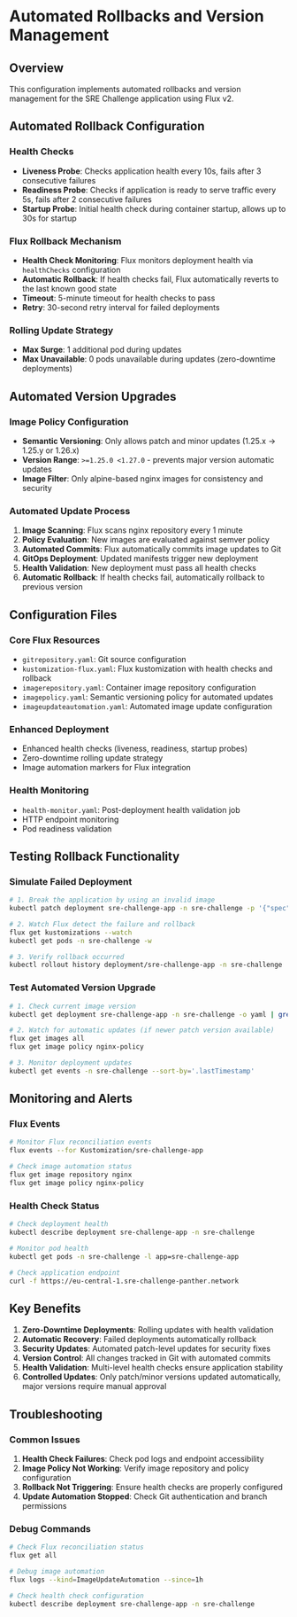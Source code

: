 # Automated Rollbacks and Version Management

## Overview

This configuration implements automated rollbacks and version management for the SRE Challenge application using Flux v2.

## Automated Rollback Configuration

### Health Checks
- **Liveness Probe**: Checks application health every 10s, fails after 3 consecutive failures
- **Readiness Probe**: Checks if application is ready to serve traffic every 5s, fails after 2 consecutive failures  
- **Startup Probe**: Initial health check during container startup, allows up to 30s for startup

### Flux Rollback Mechanism
- **Health Check Monitoring**: Flux monitors deployment health via `healthChecks` configuration
- **Automatic Rollback**: If health checks fail, Flux automatically reverts to the last known good state
- **Timeout**: 5-minute timeout for health checks to pass
- **Retry**: 30-second retry interval for failed deployments

### Rolling Update Strategy
- **Max Surge**: 1 additional pod during updates
- **Max Unavailable**: 0 pods unavailable during updates (zero-downtime deployments)

## Automated Version Upgrades

### Image Policy Configuration
- **Semantic Versioning**: Only allows patch and minor updates (1.25.x -> 1.25.y or 1.26.x)
- **Version Range**: `>=1.25.0 <1.27.0` - prevents major version automatic updates
- **Image Filter**: Only alpine-based nginx images for consistency and security

### Automated Update Process
1. **Image Scanning**: Flux scans nginx repository every 1 minute
2. **Policy Evaluation**: New images are evaluated against semver policy
3. **Automated Commits**: Flux automatically commits image updates to Git
4. **GitOps Deployment**: Updated manifests trigger new deployment
5. **Health Validation**: New deployment must pass all health checks
6. **Automatic Rollback**: If health checks fail, automatically rollback to previous version

## Configuration Files

### Core Flux Resources
- `gitrepository.yaml`: Git source configuration
- `kustomization-flux.yaml`: Flux kustomization with health checks and rollback
- `imagerepository.yaml`: Container image repository configuration
- `imagepolicy.yaml`: Semantic versioning policy for automated updates
- `imageupdateautomation.yaml`: Automated image update configuration

### Enhanced Deployment
- Enhanced health checks (liveness, readiness, startup probes)
- Zero-downtime rolling update strategy
- Image automation markers for Flux integration

### Health Monitoring
- `health-monitor.yaml`: Post-deployment health validation job
- HTTP endpoint monitoring
- Pod readiness validation

## Testing Rollback Functionality

### Simulate Failed Deployment
```bash
# 1. Break the application by using an invalid image
kubectl patch deployment sre-challenge-app -n sre-challenge -p '{"spec":{"template":{"spec":{"containers":[{"name":"nginx","image":"nginx:invalid-tag"}]}}}}'

# 2. Watch Flux detect the failure and rollback
flux get kustomizations --watch
kubectl get pods -n sre-challenge -w

# 3. Verify rollback occurred
kubectl rollout history deployment/sre-challenge-app -n sre-challenge
```

### Test Automated Version Upgrade
```bash
# 1. Check current image version
kubectl get deployment sre-challenge-app -n sre-challenge -o yaml | grep image:

# 2. Watch for automatic updates (if newer patch version available)
flux get images all
flux get image policy nginx-policy

# 3. Monitor deployment updates
kubectl get events -n sre-challenge --sort-by='.lastTimestamp'
```

## Monitoring and Alerts

### Flux Events
```bash
# Monitor Flux reconciliation events
flux events --for Kustomization/sre-challenge-app

# Check image automation status
flux get image repository nginx
flux get image policy nginx-policy
```

### Health Check Status
```bash
# Check deployment health
kubectl describe deployment sre-challenge-app -n sre-challenge

# Monitor pod health
kubectl get pods -n sre-challenge -l app=sre-challenge-app

# Check application endpoint
curl -f https://eu-central-1.sre-challenge-panther.network
```

## Key Benefits

1. **Zero-Downtime Deployments**: Rolling updates with health validation
2. **Automatic Recovery**: Failed deployments automatically rollback
3. **Security Updates**: Automated patch-level updates for security fixes
4. **Version Control**: All changes tracked in Git with automated commits
5. **Health Validation**: Multi-level health checks ensure application stability
6. **Controlled Updates**: Only patch/minor versions updated automatically, major versions require manual approval

## Troubleshooting

### Common Issues
1. **Health Check Failures**: Check pod logs and endpoint accessibility
2. **Image Policy Not Working**: Verify image repository and policy configuration
3. **Rollback Not Triggering**: Ensure health checks are properly configured
4. **Update Automation Stopped**: Check Git authentication and branch permissions

### Debug Commands
```bash
# Check Flux reconciliation status
flux get all

# Debug image automation
flux logs --kind=ImageUpdateAutomation --since=1h

# Check health check configuration
kubectl describe deployment sre-challenge-app -n sre-challenge
```